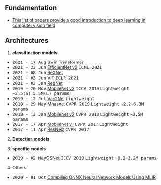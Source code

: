 ## Fundamentation
   - [This list of papers provide a good introduction to deep learning in computer vision field](./fundamental_paper.md)

## Architectures

1. **classification models** 
- <kbd>2021 - 17 Aug</kbd> [Swin Transformer](Transformer/SwinTrans.md)
- <kbd>2021 - 23 Jun</kbd> [EfficientNet v2](CNN/EfficientNetV2.md) <kbd>ICML 2021</kbd>
- <kbd>2021 - 08 Jun</kbd> [ReXNet](CNN/ReXNet.md)
- <kbd>2021 - 03 Jun</kbd> [ViT](CNN/ViT.md) <kbd> ICLR 2021</kbd>  
- <kbd>2021 - 03 Jan</kbd> [RegNet](CNN/regnet.md) 
- <kbd>2019 - 20 Nov</kbd> [MobileNet v3](CNN/mobilenetv3.md) <kbd>ICCV 2019</kbd> <kbd>Lightweight</kbd> <kbd>~2.5(S)|5.5M(L) params</kbd>
- <kbd>2019 - 12 Jul</kbd> [VarGNet](../Computer%20Vision/2.Face%20Recogntion/Architectures/VarGNet.md)</kbd> <kbd>Lightweight</kbd>
- <kbd>2019 - 29 May</kbd> [Mnasnet](CNN/MnasNet.md) <kbd>CVPR 2019</kbd> <kbd>Lightweight</kbd> <kbd>~2.2-6.3M params</kbd>
- <kbd>2018 - 13 Jan</kbd> [MobileNet v2](CNN/mobilenetv2.md) <kbd>CVPR 2018</kbd> <kbd>Lightweight</kbd> <kbd>~3.5M params</kbd>
- <kbd>2017 - 17 Apr</kbd> [MobileNet v1](CNN/mobilenet.md) <kbd>CVPR 2017</kbd> <kbd>Lightweight</kbd>
- <kbd>2017 - 11 Apr</kbd> [ResNext](CNN/resnext.md) <kbd>CVPR 2017</kbd> 

2.  **Detection models**



3.  **specific models**

- <kbd>2019 - 02 May</kbd>[OSNet](CNN/OSnet.md) <kbd>ICCV 2019</kbd> <kbd>Lightweight</kbd> <kbd>~0.2-2.2M params</kbd>

4. Others

- <kbd>2020 - 01 Oct</kbd> [Compiling ONNX Neural Network Models Using MLIR](Others/compile2ONNXbyMLIR.md)